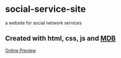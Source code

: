 # social-service-site
a website for social network services
<h2> Created with html, css, js and  <a href='https://mdbootstrap.com/'>MDB </a></h2> 

<a href='https://alibehzad79.github.io/social-service-site/'>Online Preview</a>
